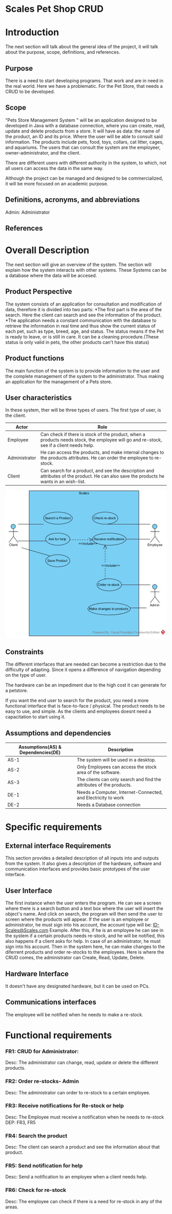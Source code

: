 # Scales Pet Shop CRUD
# Introduction
The next section will talk about the general idea of the project, it will talk about the purpose, scope, definitions, and references. 

## Purpose
There is a need to start developing programs. That work and are in need in the real world. Here we have a problematic. For the Pet Store, that needs a CRUD to be developed.

## Scope

"Pets Store Management System " will be an application designed to be developed in Java with a database connection, where you can create, read, update and delete products from a store. It will have as data: the name of the product, an ID and its price. Where the user will be able to consult said information. The products include pets, food, toys, collars, cat litter, cages, and aquariums. 
The users that can consult the system are the employeer, owner-administrator, and the client.

There are different users with different authority in the system, to which, not all users can access the data in the same way.

Although the project can be managed and designed to be commercialized, it will be more focused on an academic purpose.

## Definitions, acronyms, and abbreviations
Admin: Administrator
## References

# Overall Description

The next section will give an overview of the system. The section will explain how the system interacts with other systems. These Systems can be a database where the data will be accesed. 
## Product Perspective

The system consists of an application for consultation and modification of data, therefore it is divided into two parts:
  *The first part is the area of the search. Here the client can search and see the information of the product.
  *The application needs a constant communication with the database to retrieve the information in real time and thus show the current status of each pet, such as type, breed, age, and status. The status means if the Pet is ready to leave, or is still in care. It can be a cleaning procedure.(These status is only valid in pets, the other products can't have this status)


## Product functions

The main function of the system is to provide information to the user and the complete management of the system to the administrator. Thus making an application for the management of a Pets store.

## User characteristics
In these system, ther will be three types of users. The first type of user, is the client. 

| Actor         | Role                                                                                                                                                             |
|---------------|------------------------------------------------------------------------------------------------------------------------------------------------------------------|
| Employee      | Can check if there is stock of the product, when a products needs stock, the employee will go and re-stock, see if a client needs help.|
| Administrator | He can access the products, and make internal changes to the products attributes. He can order the employee to re-stock.|
| Client        | Can search for a product, and see the description and attributes of the product. He can also save the products he wants in an wish-list.                                                                                                                                       |


![Use Case](https://github.com/RequirementEngineering/ch-re-169840HectorSanchez/blob/master/Artifacts/Pet%20Store%20Use%20Case.jpg?raw=true)
## Constraints
The different interfaces that are needed can become a restriction due to the difficulty of adapting. Since it opens a difference of navigation depending on the type of user.

The hardware can be an impediment due to the high cost it can generate for a petstore.

If you want the end user to search for the product, you need a more functional interface that is face-to-face / physical.
The product needs to be easy to use, and simple. As the clients and employees doesnt need a capacitation to start using it.
## Assumptions and dependencies
| Assumptions(AS) & Dependencies(DE) | Description                                                          |
|------------------------------------|----------------------------------------------------------------------|
| AS-1                               | The system will be used in a desktop.                                |
| AS-2                               | Only Employees can access the stock area of the software.            |
| AS-3                               | The clients can only search and find the attributes of the products. |
| DE-1                               | Needs a Computer, Internet-Connected, and Electricity to work        |
| DE-2                               | Needs a Database connection                                          |


# Specific requirements

## External interface Requirements
This section provides a detailed description of all inputs into and outputs from the system. It also gives a
description of the hardware, software and communication interfaces and provides basic prototypes of the
user interface.

## User Interface
The first instance when the user enters the program. He can see a screen where there is a search button and a text box where the user will insert the object's name. And click on search, the program will then send the user to screen where the products will appear.
If the user is an employee or administrator, he must sign into his account, the account type will be: ID-Scales@Scales.com Example.
After this, if he is an employee he can see in the system if a certain products needs re-stock, and he will be notified, this also happens if a client asks for help. 
In case of an administrator, he must sign into his account. Then in the system here, he can make changes to the diferrent products and order re-stocks to the employees. Here is where the CRUD comes, the administrator can Create, Read, Update, Delete.
## Hardware Interface
It doesn't have any designated hardware, but it can be used on PCs.
## Communications interfaces
The employee will be notified when he needs to make a re-stock.
# Functional requirements
### FR1: CRUD for Administrator:
Desc: The administrator can change, read, update or delete the different products. 
### FR2: Order re-stocks- Admin
Desc: The administrator can order to re-stock to a certain employee.
### FR3: Receive notifications for Re-stock or help
Desc: The Employee must receive a notification when he needs to re-stock
DEP: FR3, FR5
### FR4: Search the product
Desc: The client can search a product and see the information about that product.
### FR5: Send notification for help
Desc: Send a notification to an employee when a client needs help.
### FR6: Check for re-stock
Desc: The employee can check if there is a need for re-stock in any of the areas.

